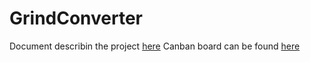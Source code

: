 # GrindConverter

Document describin the project [here](https://cdn.discordapp.com/attachments/750129415886864414/875650046656385024/SPOILER_GrinderApp.pdf)
Canban board can be found [here](https://tree.taiga.io/project/adriannecula-grinderapp/kanban) 
